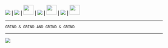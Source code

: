 
 [<img src="https://cdn.discordapp.com/emojis/898443897905233930.gif?size=32">](https://dev.saimudra.com/chat) **|** [<img src="https://cdn.discordapp.com/emojis/882825087311560724.gif?size=28">](https://dev.saimudra.com) **|**  [<img src="https://cdn.gotto.tk/files/gta-ico.png" width=32 height=32>](https://www.rockstargames.com/games/sanandreas) **|**  [<img src="https://cdn.discordapp.com/emojis/913269151483691088.webp?size=28">](https://instagram.com/charan.aditya21) **|**  [<img src="https://cdn.discordapp.com/emojis/898071245499818075.gif?size=32" width=32 height=32>](https://dev.saimudra.com/vibe) **|** [<img src="https://cdn.discordapp.com/emojis/946434395819106394.gif?size=32">](https://discord.com/users/817359568945545226) **|** [<img src="https://cdn.discordapp.com/emojis/582658581409693726.webp?size=32" height=32 width=32>](mailto:dev@saimudra.com)
 
---
```
GRIND & GRIND AND GRIND & GRIND
```
---

[<img src="https://quotes-github-readme.vercel.app/api?type=horizontal&theme=monokai&quoteCategory=programming">](http://a/%%30%30)

